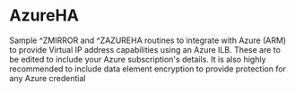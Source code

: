 # AzureHA
Sample ^ZMIRROR and ^ZAZUREHA routines to integrate with Azure (ARM) to provide Virtual IP address capabilities using an Azure ILB. 
These are to be edited to include your Azure subscription's details.
It is also highly recommended to include data element encryption to provide protection for any Azure credential
